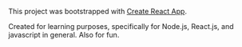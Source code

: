 This project was bootstrapped with [Create React App](https://github.com/facebook/create-react-app).

Created for learning purposes, specifically for Node.js, React.js, and javascript in general. Also for fun.

